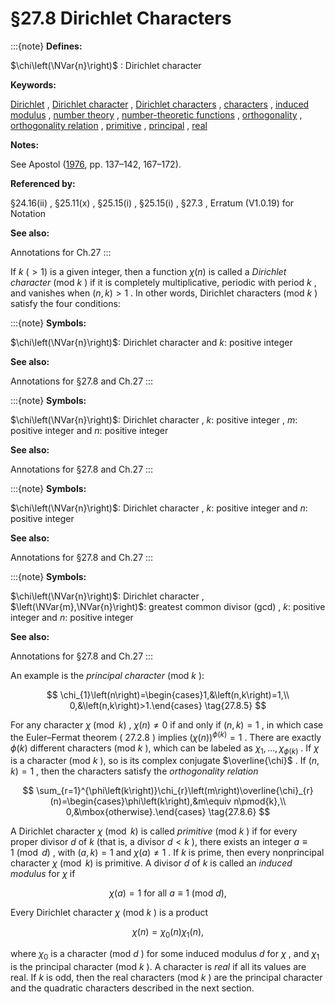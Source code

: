 # §27.8 Dirichlet Characters

:::{note}
**Defines:**

$\chi\left(\NVar{n}\right)$ : Dirichlet character

**Keywords:**

[Dirichlet](http://dlmf.nist.gov/search/search?q=Dirichlet) , [Dirichlet character](http://dlmf.nist.gov/search/search?q=Dirichlet%20character) , [Dirichlet characters](http://dlmf.nist.gov/search/search?q=Dirichlet%20characters) , [characters](http://dlmf.nist.gov/search/search?q=characters) , [induced modulus](http://dlmf.nist.gov/search/search?q=induced%20modulus) , [number theory](http://dlmf.nist.gov/search/search?q=number%20theory) , [number-theoretic functions](http://dlmf.nist.gov/search/search?q=number-theoretic%20functions) , [orthogonality](http://dlmf.nist.gov/search/search?q=orthogonality) , [orthogonality relation](http://dlmf.nist.gov/search/search?q=orthogonality%20relation) , [primitive](http://dlmf.nist.gov/search/search?q=primitive) , [principal](http://dlmf.nist.gov/search/search?q=principal) , [real](http://dlmf.nist.gov/search/search?q=real)

**Notes:**

See Apostol ([1976](./bib/index.html#bib115 "Introduction to Analytic Number Theory"), pp. 137–142, 167–172).

**Referenced by:**

§24.16(ii) , §25.11(x) , §25.15(i) , §25.15(i) , §27.3 , Erratum (V1.0.19) for Notation

**See also:**

Annotations for Ch.27
:::

If $k$ $(>1)$ is a given integer, then a function $\chi\left(n\right)$ is called a *Dirichlet character* (mod $k$ ) if it is completely multiplicative, periodic with period $k$ , and vanishes when $\left(n,k\right)>1$ . In other words, Dirichlet characters (mod $k$ ) satisfy the four conditions:

:::{note}
**Symbols:**

$\chi\left(\NVar{n}\right)$: Dirichlet character and $k$: positive integer

**See also:**

Annotations for §27.8 and Ch.27
:::

:::{note}
**Symbols:**

$\chi\left(\NVar{n}\right)$: Dirichlet character , $k$: positive integer , $m$: positive integer and $n$: positive integer

**See also:**

Annotations for §27.8 and Ch.27
:::

:::{note}
**Symbols:**

$\chi\left(\NVar{n}\right)$: Dirichlet character , $k$: positive integer and $n$: positive integer

**See also:**

Annotations for §27.8 and Ch.27
:::

:::{note}
**Symbols:**

$\chi\left(\NVar{n}\right)$: Dirichlet character , $\left(\NVar{m},\NVar{n}\right)$: greatest common divisor (gcd) , $k$: positive integer and $n$: positive integer

**See also:**

Annotations for §27.8 and Ch.27
:::

An example is the *principal character* (mod $k$ ):


<a id="E5"></a>
$$
\chi_{1}\left(n\right)=\begin{cases}1,&\left(n,k\right)=1,\\
0,&\left(n,k\right)>1.\end{cases} \tag{27.8.5}
$$

For any character $\chi\pmod{k}$ , $\chi\left(n\right)\neq 0$ if and only if $\left(n,k\right)=1$ , in which case the Euler–Fermat theorem ( 27.2.8 ) implies $\left(\chi\left(n\right)\right)^{\phi\left(k\right)}=1$ . There are exactly $\phi\left(k\right)$ different characters (mod $k$ ), which can be labeled as $\chi_{1},\dots,\chi_{\phi\left(k\right)}$ . If $\chi$ is a character (mod $k$ ), so is its complex conjugate $\overline{\chi}$ . If $\left(n,k\right)=1$ , then the characters satisfy the *orthogonality relation*


<a id="E6"></a>
$$
\sum_{r=1}^{\phi\left(k\right)}\chi_{r}\left(m\right)\overline{\chi}_{r}(n)=\begin{cases}\phi\left(k\right),&m\equiv n\pmod{k},\\
0,&\mbox{otherwise}.\end{cases} \tag{27.8.6}
$$

A Dirichlet character $\chi\pmod{k}$ is called *primitive* (mod $k$ ) if for every proper divisor $d$ of $k$ (that is, a divisor $d<k$ ), there exists an integer $a\equiv 1\pmod{d}$ , with $\left(a,k\right)=1$ and $\chi\left(a\right)\neq 1$ . If $k$ is prime, then every nonprincipal character $\chi\pmod{k}$ is primitive. A divisor $d$ of $k$ is called an *induced modulus* for $\chi$ if


<a id="E7"></a>
$$
\chi\left(a\right)=1\text{ for all $a\equiv 1$ (mod $d$)}, \tag{27.8.7}
$$

Every Dirichlet character $\chi$ (mod $k$ ) is a product


<a id="E8"></a>
$$
\chi\left(n\right)=\chi_{0}\left(n\right)\chi_{1}\left(n\right), \tag{27.8.8}
$$

where $\chi_{0}$ is a character (mod $d$ ) for some induced modulus $d$ for $\chi$ , and $\chi_{1}$ is the principal character (mod $k$ ). A character is *real* if all its values are real. If $k$ is odd, then the real characters (mod $k$ ) are the principal character and the quadratic characters described in the next section.
